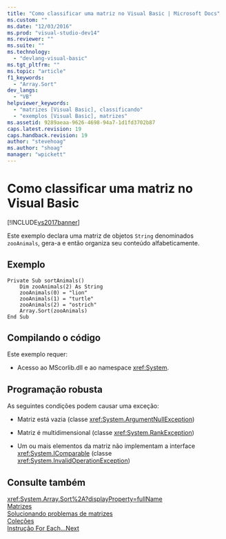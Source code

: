 ```yaml
---
title: "Como classificar uma matriz no Visual Basic | Microsoft Docs"
ms.custom: ""
ms.date: "12/03/2016"
ms.prod: "visual-studio-dev14"
ms.reviewer: ""
ms.suite: ""
ms.technology: 
  - "devlang-visual-basic"
ms.tgt_pltfrm: ""
ms.topic: "article"
f1_keywords: 
  - "Array.Sort"
dev_langs: 
  - "VB"
helpviewer_keywords: 
  - "matrizes [Visual Basic], classificando"
  - "exemplos [Visual Basic], matrizes"
ms.assetid: 9289aeaa-9626-4698-94a7-1d1fd3702b87
caps.latest.revision: 19
caps.handback.revision: 19
author: "stevehoag"
ms.author: "shoag"
manager: "wpickett"
---
```

# Como classificar uma matriz no Visual Basic
[!INCLUDE[vs2017banner](../../../../csharp/includes/vs2017banner.md)]

Este exemplo declara uma matriz de objetos `String` denominados `zooAnimals`, gera\-a e então organiza seu conteúdo alfabeticamente.  
  
## Exemplo  
  
```  
Private Sub sortAnimals()  
    Dim zooAnimals(2) As String  
    zooAnimals(0) = "lion"  
    zooAnimals(1) = "turtle"  
    zooAnimals(2) = "ostrich"  
    Array.Sort(zooAnimals)  
End Sub  
```  
  
## Compilando o código  
 Este exemplo requer:  
  
-   Acesso ao MScorlib.dll e ao namespace <xref:System>.  
  
## Programação robusta  
 As seguintes condições podem causar uma exceção:  
  
-   Matriz está vazia \(classe <xref:System.ArgumentNullException>\)  
  
-   Matriz é multidimensional \(classe <xref:System.RankException>\)  
  
-   Um ou mais elementos da matriz não implementam a interface <xref:System.IComparable> \(classe <xref:System.InvalidOperationException>\)  
  
## Consulte também  
 <xref:System.Array.Sort%2A?displayProperty=fullName>   
 [Matrizes](../../../../visual-basic/programming-guide/language-features/arrays/index.md)   
 [Solucionando problemas de matrizes](../../../../visual-basic/programming-guide/language-features/arrays/troubleshooting-arrays.md)   
 [Coleções](../Topic/Collections%20\(C%23%20and%20Visual%20Basic\).md)   
 [Instrução For Each...Next](../../../../visual-basic/language-reference/statements/for-each-next-statement.md)